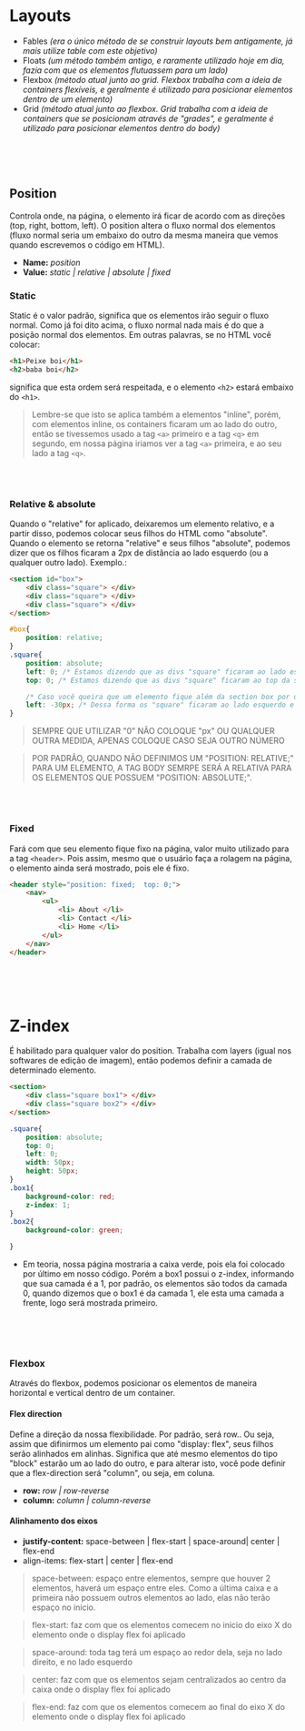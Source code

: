 # Layouts

- Fables _(era o único método de se construir layouts bem antigamente, já mais utilize table com este objetivo)_
- Floats _(um método também antigo, e raramente utilizado hoje em dia, fazia com que os elementos flutuassem para um lado)_
- Flexbox _(método atual junto ao grid. Flexbox trabalha com a ideia de containers flexíveis, e geralmente é utilizado para posicionar elementos dentro de um elemento)_
- Grid _(método atual junto ao flexbox. Grid trabalha com a ideia de containers que se posicionam através de "grades", e geralmente é utilizado para posicionar elementos dentro do body)_


</br>
</br>
</br>

## Position 
Controla onde, na página, o elemento irá ficar de acordo com as direções (top, right, bottom, left).
O position altera o fluxo normal dos elementos (fluxo normal seria um embaixo do outro da mesma maneira que vemos quando escrevemos o código em HTML). 

- __Name:__ _position_
- __Value:__ _static | relative | absolute | fixed_ 


### Static
Static é o valor padrão, significa que os elementos irão seguir o fluxo normal.
Como já foi dito acima, o fluxo normal nada mais é do que a posição normal dos elementos.
Em outras palavras, se no HTML você colocar:
```html
<h1>Peixe boi</h1>
<h2>baba boi</h2>
```
significa que esta ordem será respeitada, e o elemento <code>&lt;h2&gt;</code> estará embaixo do 
<code>&lt;h1&gt;</code>.

> Lembre-se que isto se aplica também a elementos "inline", porém, com elementos inline, os containers ficaram um ao lado do outro, então se tivessemos usado a tag <code>&lt;a&gt;</code> primeiro e a tag <code>&lt;q&gt;</code> em segundo, em nossa página iriamos ver a tag <code>&lt;a&gt;</code> primeira, e ao seu lado a tag <code>&lt;q&gt;</code>. 

</br>
</br>

### Relative & absolute
Quando o "relative" for aplicado, deixaremos um elemento relativo, e a partir disso, podemos colocar seus filhos do HTML como "absolute". 
Quando o elemento se retorna "relative" e seus filhos "absolute", podemos dizer que os filhos ficaram a 2px de distância ao lado esquerdo (ou a qualquer outro lado). Exemplo.:
```html 
<section id="box">
    <div class="square"> </div> 
    <div class="square"> </div> 
    <div class="square"> </div> 
</section>
```
```css
#box{
    position: relative; 
}
.square{
    position: absolute;
    left: 0; /* Estamos dizendo que as divs "square" ficaram ao lado esquerdo da section box" */
    top: 0; /* Estamos dizendo que as divs "square" ficaram ao top da section box" */

    /* Caso você queira que um elemento fique além da section box por um determinado lado, você pode usar números negativos */
    left: -30px; /* Dessa forma os "square" ficaram ao lado esquerdo e fora da section box */
}
```
> SEMPRE QUE UTILIZAR "0" NÃO COLOQUE "px" OU QUALQUER OUTRA MEDIDA, APENAS COLOQUE CASO SEJA OUTRO NÚMERO

> POR PADRÃO, QUANDO NÃO DEFINIMOS UM "POSITION: RELATIVE;" PARA UM ELEMENTO, A TAG BODY SEMRPE SERÁ A RELATIVA PARA OS ELEMENTOS QUE POSSUEM "POSITION: ABSOLUTE;".



</br>
</br>


### Fixed
Fará com que seu elemento fique fixo na página, valor muito utilizado para a tag <code>&lt;header&gt;</code>. Pois assim, mesmo que o usuário faça a rolagem na página, o elemento ainda será mostrado, pois ele é fixo.

```html
<header style="position: fixed;  top: 0;">
    <nav>
        <ul>
            <li> About </li>
            <li> Contact </li>
            <li> Home </li>
        </ul>
    </nav>
</header>
```

</br>
</br>
</br>

# Z-index
É habilitado para qualquer valor do position. 
Trabalha com layers (igual nos softwares de edição de imagem), então podemos definir a camada de determinado elemento.

```html 
<section>
    <div class="square box1"> </div>
    <div class="square box2"> </div>
</section>
```
```css
.square{
    position: absolute; 
    top: 0;
    left: 0;
    width: 50px;
    height: 50px; 
}
.box1{
    background-color: red;
    z-index: 1;
}
.box2{
    background-color: green; 

}
```
* Em teoria, nossa página mostraria a caixa verde, pois ela foi colocado por último em nosso código. Porém a box1 possui o z-index, informando que sua camada é a 1, por padrão, os elementos são todos da camada 0, quando dizemos que o box1 é da camada 1, ele esta uma camada a frente, logo será mostrada primeiro.


</br>
</br>
</br>

### Flexbox
Através do flexbox, podemos posicionar os elementos de maneira horizontal e vertical dentro de um container. 

#### Flex direction
Define a direção da nossa flexibilidade. Por padrão, será row.. Ou seja, assim que difinirmos um elemento pai como "display: flex", seus filhos serão alinhados em alinhas. Significa que até mesmo elementos do tipo "block" estarão um ao lado do outro, e para alterar isto, você pode definir que a flex-direction será "column", ou seja, em coluna. 
* __row:__ _row | row-reverse_
* __column:__ _column | column-reverse_  

#### Alinhamento dos eixos
* __justify-content:__  space-between | flex-start | space-around| center | flex-end
* align-items: flex-start | center | flex-end 

> space-between: espaço entre elementos, sempre que houver 2 elementos, haverá um espaço entre eles. Como a última caixa e a primeira não possuem outros elementos ao lado, elas não terão espaço no inicio.

> flex-start: faz com que os elementos comecem no inicio do eixo X do elemento onde o display flex foi aplicado

> space-around: toda tag terá um espaço ao redor dela, seja no lado direito, e no lado esquerdo 

> center: faz com que os elementos sejam centralizados ao centro da caixa onde o display flex foi aplicado 

> flex-end: faz com que os elementos comecem ao final do eixo X do elemento onde o display flex foi aplicado 

